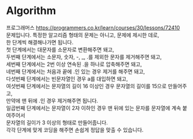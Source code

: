 # Algorithm
프로그래머스 https://programmers.co.kr/learn/courses/30/lessons/72410    
문제입니다.
특정한 알고리즘 형태의 문제는 아니고, 문제에 제시한 데로,     
한 단계씩 해결해나가면 됩니다.    
첫 단계에서는 대문자를 소문자로 변환해주면 돼고,      
두번째 단계에서는 소문자, 숫자, -, _, .를 제외한 문자를 제거해주면 돼고,      
세번째 단계에서는 2번 이상 연속된 .을 하나로 압축해주면 돼고,     
네번째 단계에서는 처음과 끝에 .인 있는 경우 제거를 해주면 돼고,    
다섯번째 단계에서는 빈문자열인 경우 a를 대입하면 돼고,     
여섯번째 단계에서는 문자열의 길이 16 이상인 경우 문자열의 길이를 15으로 만들어주고,         
만약에 맨 뒤에 .인 경우 제거해주면 됩니다.   
일곱번째 단계에서는 문자열이 2자 이하인 경우 맨 뒤에 있는 문자를 문자열에 계속 붙여주어서     
문자열의 길이가 3 이상의 형태로 만들어줍니다.      
각각 단계에 맞게 코딩을 해주면 손쉽게 정답을 맞출 수 있습니다.      
